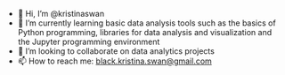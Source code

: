- 👋 Hi, I’m @kristinaswan
- 🌱 I’m currently learning basic data analysis tools such as the basics of Python programming, libraries for data analysis and visualization and the Jupyter programming environment
- 💞️ I’m looking to collaborate on data analytics projects
- 📫 How to reach me: black.kristina.swan@gmail.com

<!---
kristinaswan/kristinaswan is a ✨ special ✨ repository because its `README.md` (this file) appears on your GitHub profile.
You can click the Preview link to take a look at your changes.
--->
